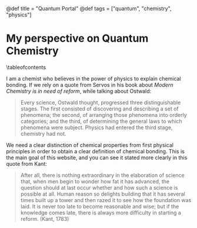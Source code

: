 @def title = "Quantum Portal"
@def tags = ["quantum", "chemistry", "physics"]

# My perspective on Quantum Chemistry

\tableofcontents <!-- you can use \toc as well -->

I am a chemist who believes in the power of physics to explain chemical bonding. If we rely on a quote from Servos in his book about *Modern Chemistry is in need of reform*, while talking about Ostwald: 

> Every science, Ostwald thought, progressed three distinguishable stages. The first consisted of discovering and describing a set of phenomena; the second, of arranging those phenomena into orderly categories; and the third, of determining the general laws to which phenomena were subject. Physics had entered the third stage, chemistry had not.

We need a clear distinction of chemical properties from first physical principles in order to obtain a clear definition of chemical bonding. This is the main goal of this website, and you can see it stated more clearly in this quote from Kant:

> After all, there is nothing extraordinary in the elaboration of science that, when men begin to wonder how fat it has advanced, the question should at last occur whether and how such a science is possible at all. Human reason so delights building that it has several times built up a tower and then razed it to see how the foundation was laid. It is never too late to become reasonable and wise; but if the knowledge comes late, there is always more difficulty in starting a reform. (Kant, 1783)
